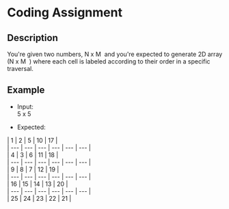 # Coding Assignment
## Description
You're given two numbers, ​N x M ​ and you're expected to generate 2D array (​N x M ​ ) where each cell is labeled according to their order in a specific traversal.

## Example
* Input:  
5 x 5 

* Expected:  
  
| 1  | 2  | 5  | 10 | 17 |  
| --- | --- | --- | --- | --- | --- |  
| 4  | 3  | 6  | 11 | 18 |  
| --- | --- | --- | --- | --- | --- |  
| 9  | 8  | 7  | 12 | 19 |  
| --- | --- | --- | --- | --- | --- |  
| 16 | 15 | 14 | 13 | 20 |  
| --- | --- | --- | --- | --- | --- |  
| 25 | 24 | 23 | 22 | 21 |  
 
